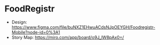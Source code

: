 # FoodRegistr

* Design: https://www.figma.com/file/buNXZ1EHwuACdsNJpOEYGH/Foodregistr-Mobile?node-id=0%3A1
* Story Map: https://miro.com/app/board/o9J_lW8pAx0=/
